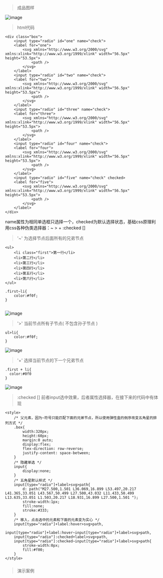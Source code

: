 <html>
    <p class="name" style="display:none;">css选择器练习·动态五星好评</p>
</html>
<html>
    <p class="tag" style="display:none;">前端</p>
</html>
<html>
    <p class="coverPic" style="display:none;">https://s2.ax1x.com/2019/11/13/MGZaoF.jpg</p>
</html>
<html>
   <p class="reprint" style="display:none;"></p>
</html>
<html>
   <p class="case" style="display:none;">五星好评.html</p>
</html>
<html>
    <p class="author" style="display:none;">孙华鹏</p>
</html>
<html>
    <p class="date" style="display:none;">1497327029000</p>
</html>
<html>
    <p style="display:none">获取时间戳Date.parse(new Date());</p>
</html>
<html>
    <p class="id" style="display:none;">1497327029000</p>
</html>
<html>
    <p class="brief" style="display:none;">css基础：主要使用伪类选择器和input单选框的点击状态实现可选择的五星好评</p>
</html>

> 成品图样

![image](https://s2.ax1x.com/2019/11/13/MGZkRA.gif)

> html代码

```
<div class="box">
    <input type="radio" id="one" name="check">
    <label for="one">
        <svg xmlns="http://www.w3.org/2000/svg" xmlns:xlink="http://www.w3.org/1999/xlink" width="56.5px" height="53.5px">
            <path />
        </svg>
    </label>
    <input type="radio" id="two" name="check">
    <label for="two">
        <svg xmlns="http://www.w3.org/2000/svg" xmlns:xlink="http://www.w3.org/1999/xlink" width="56.5px" height="53.5px">
            <path />
        </svg>
    </label>
    <input type="radio" id="three" name="check">
    <label for="three">
        <svg xmlns="http://www.w3.org/2000/svg" xmlns:xlink="http://www.w3.org/1999/xlink" width="56.5px" height="53.5px">
            <path />
        </svg>
    </label>
    <input type="radio" id="four" name="check">
    <label for="four">
        <svg xmlns="http://www.w3.org/2000/svg" xmlns:xlink="http://www.w3.org/1999/xlink" width="56.5px" height="53.5px">
            <path />
        </svg>
    </label>
    <input type="radio" id="five" name="check" checked>
    <label for="five">
        <svg xmlns="http://www.w3.org/2000/svg" xmlns:xlink="http://www.w3.org/1999/xlink" width="56.5px" height="53.5px">
            <path />
        </svg>
    </label>
</div>

```


name属性为相同单选框只选择一个，checked为默认选择状态，基础css原理利用css各种伪类选择器：~ > + :checked []

> '~' 为选择节点后面所有的兄弟节点


```
<ul>
    <li class="first">第一行</li>
    <li>第二行</li>
    <li>第三行</li>
    <li>第四行</li>
    <li>第五行</li>
    <li>第六行</li>
</ul>
```


```
.first~li{
    color:#f0f;
}
  

```

![image](https://s2.ax1x.com/2019/11/13/MGu076.png)

> '>' 当前节点所有子节点( 不包含孙子节点 )


```
ul>li{
    color:#f0f;
}
```

![image](https://s2.ax1x.com/2019/11/13/MGuo4S.png)

> '+' 选择当前节点的下一个兄弟节点


```
.first + li{
  color:#0f0
}
```

![image](https://s2.ax1x.com/2019/11/13/MGKiv9.png)

> :checked [] 前者input选中效果，后者属性选择器，在接下来的代码中有体现


```
<style>
    /* 父元素，因为~符号只能匹配下面的兄弟节点，所以使用弹性盒的倒序改变五角星的排列方式 */
    .box{
        width:320px;
        height:60px;
        margin:0 auto;
        display:flex;
        flex-direction: row-reverse;
        justify-content: space-between;
    }
    /* 隐藏单选 */
    input{
        display:none;
    }
    /* 五角星默认样式 */
    input[type="radio"]+label>svg>path{
        d: path("M27.500,1.501 L36.069,16.899 L53.497,20.217 L41.365,33.051 L43.567,50.499 L27.500,43.032 L11.433,50.499 L13.635,33.051 L1.503,20.217 L18.931,16.899 L27.500,1.501 ");
        stroke-width:1px;
        fill:none;
        stroke:#333;
    }
    /* 移入，点击选中的元素和下面的元素变为实心 */
    input[type="radio"]+label:hover>svg>path,
    input[type="radio"]+label:hover~input[type="radio"]+label>svg>path,
    input[type="radio"]:checked+label>svg>path,
    input[type="radio"]:checked~input[type="radio"]+label>svg>path{
        stroke-width:0px;
        fill:#f00;
    }
</style>
```
### 

### 
 
### 
> 演示案例